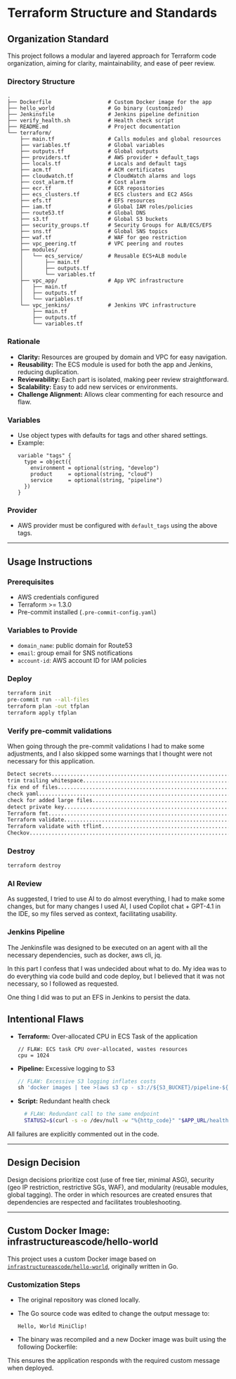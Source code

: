 # Terraform Structure and Standards

## Organization Standard

This project follows a modular and layered approach for Terraform code organization, aiming for clarity, maintainability, and ease of peer review.

### Directory Structure

```
.
├── Dockerfile                  # Custom Docker image for the app
├── hello_world                 # Go binary (customized)
├── Jenkinsfile                 # Jenkins pipeline definition
├── verify_health.sh            # Health check script
├── README.md                   # Project documentation
└── terraform/
    ├── main.tf                 # Calls modules and global resources
    ├── variables.tf            # Global variables
    ├── outputs.tf              # Global outputs
    ├── providers.tf            # AWS provider + default_tags
    ├── locals.tf               # Locals and default tags
    ├── acm.tf                  # ACM certificates
    ├── cloudwatch.tf           # CloudWatch alarms and logs
    ├── cost_alarm.tf           # Cost alarm
    ├── ecr.tf                  # ECR repositories
    ├── ecs_clusters.tf         # ECS clusters and EC2 ASGs
    ├── efs.tf                  # EFS resources
    ├── iam.tf                  # Global IAM roles/policies
    ├── route53.tf              # Global DNS
    ├── s3.tf                   # Global S3 buckets
    ├── security_groups.tf      # Security Groups for ALB/ECS/EFS
    ├── sns.tf                  # Global SNS topics
    ├── waf.tf                  # WAF for geo restriction
    ├── vpc_peering.tf          # VPC peering and routes
    ├── modules/
    │   └── ecs_service/        # Reusable ECS+ALB module
    │       ├── main.tf
    │       ├── outputs.tf
    │       └── variables.tf
    ├── vpc_app/                # App VPC infrastructure
    │   ├── main.tf
    │   ├── outputs.tf
    │   └── variables.tf
    └── vpc_jenkins/            # Jenkins VPC infrastructure
        ├── main.tf
        ├── outputs.tf
        └── variables.tf
```

### Rationale

- **Clarity:** Resources are grouped by domain and VPC for easy navigation.
- **Reusability:** The ECS module is used for both the app and Jenkins, reducing duplication.
- **Reviewability:** Each part is isolated, making peer review straightforward.
- **Scalability:** Easy to add new services or environments.
- **Challenge Alignment:** Allows clear commenting for each resource and flaw.

### Variables

- Use object types with defaults for tags and other shared settings.
- Example:
  ```hcl
  variable "tags" {
    type = object({
      environment = optional(string, "develop")
      product     = optional(string, "cloud")
      service     = optional(string, "pipeline")
    })
  }
  ```

### Provider

- AWS provider must be configured with `default_tags` using the above tags.

---

## Usage Instructions

### Prerequisites

- AWS credentials configured
- Terraform >= 1.3.0
- Pre-commit installed (`.pre-commit-config.yaml`)

### Variables to Provide

- `domain_name`: public domain for Route53
- `email`: group email for SNS notifications
- `account-id`: AWS account ID for IAM policies

### Deploy

```sh
terraform init
pre-commit run --all-files
terraform plan -out tfplan
terraform apply tfplan
```

### Verify pre-commit validations

When going through the pre-commit validations I had to make some adjustments, and I also skipped some warnings that I thought were not necessary for this application.

```sh
Detect secrets...........................................................Passed
trim trailing whitespace.................................................Passed
fix end of files.........................................................Passed
check yaml...............................................................Passed
check for added large files..............................................Passed
detect private key.......................................................Passed
Terraform fmt............................................................Passed
Terraform validate.......................................................Passed
Terraform validate with tflint...........................................Passed
Checkov..................................................................Passed
```

### Destroy

```sh
terraform destroy
```

### AI Review

As suggested, I tried to use AI to do almost everything, I had to make some changes, but for many changes I used AI, I used Copilot chat + GPT-4.1 in the IDE, so my files served as context, facilitating usability.

### Jenkins Pipeline

The Jenkinsfile was designed to be executed on an agent with all the necessary dependencies, such as docker, aws cli, jq.

In this part I confess that I was undecided about what to do. My idea was to do everything via code build and code deploy, but I believed that it was not necessary, so I followed as requested.

One thing I did was to put an EFS in Jenkins to persist the data.

## Intentional Flaws

- **Terraform:** Over-allocated CPU in ECS Task of the application
  ```hcl
  // FLAW: ECS task CPU over-allocated, wastes resources
  cpu = 1024
  ```
- **Pipeline:** Excessive logging to S3
  ```groovy
  // FLAW: Excessive S3 logging inflates costs
  sh 'docker images | tee >(aws s3 cp - s3://${S3_BUCKET}/pipeline-${BUILD_NUMBER}.txt)'
  ```
- **Script:** Redundant health check

  ```bash
    # FLAW: Redundant call to the same endpoint
    STATUS2=$(curl -s -o /dev/null -w "%{http_code}" "$APP_URL/health")

  ```

All failures are explicitly commented out in the code.

---

## Design Decision

Design decisions prioritize cost (use of free tier, minimal ASG), security (geo IP restriction, restrictive SGs, WAF), and modularity (reusable modules, global tagging). The order in which resources are created ensures that dependencies are respected and facilitates troubleshooting.

---

## Custom Docker Image: infrastructureascode/hello-world

This project uses a custom Docker image based on [`infrastructureascode/hello-world`](https://github.com/infrastructure-as-code/docker-hello-world), originally written in Go.

### Customization Steps

- The original repository was cloned locally.
- The Go source code was edited to change the output message to:

  `Hello, World MiniClip!`

- The binary was recompiled and a new Docker image was built using the following Dockerfile:

This ensures the application responds with the required custom message when deployed.
